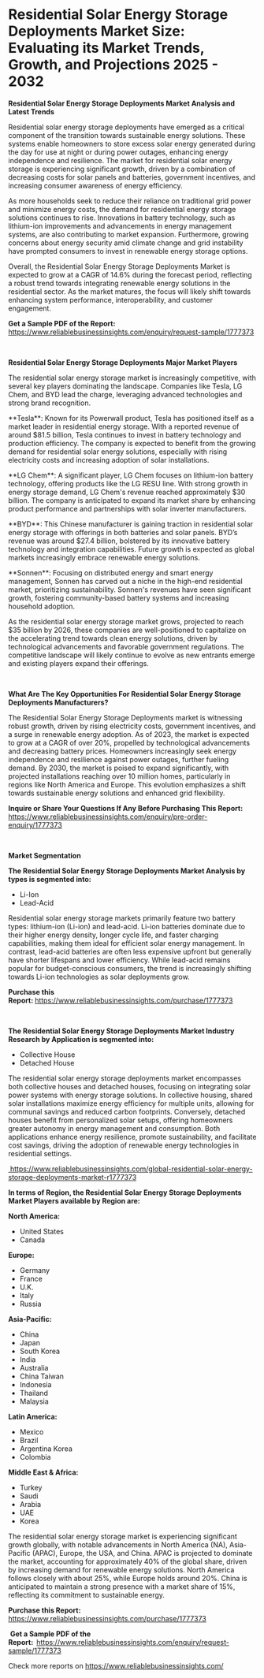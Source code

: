 <p><h1>Residential Solar Energy Storage Deployments Market Size: Evaluating its Market Trends, Growth, and Projections 2025 - 2032</h1></p><p><strong>Residential Solar Energy Storage Deployments Market Analysis and Latest Trends</strong></p>
<p><p>Residential solar energy storage deployments have emerged as a critical component of the transition towards sustainable energy solutions. These systems enable homeowners to store excess solar energy generated during the day for use at night or during power outages, enhancing energy independence and resilience. The market for residential solar energy storage is experiencing significant growth, driven by a combination of decreasing costs for solar panels and batteries, government incentives, and increasing consumer awareness of energy efficiency.</p><p>As more households seek to reduce their reliance on traditional grid power and minimize energy costs, the demand for residential energy storage solutions continues to rise. Innovations in battery technology, such as lithium-ion improvements and advancements in energy management systems, are also contributing to market expansion. Furthermore, growing concerns about energy security amid climate change and grid instability have prompted consumers to invest in renewable energy storage options.</p><p>Overall, the Residential Solar Energy Storage Deployments Market is expected to grow at a CAGR of 14.6% during the forecast period, reflecting a robust trend towards integrating renewable energy solutions in the residential sector. As the market matures, the focus will likely shift towards enhancing system performance, interoperability, and customer engagement.</p></p>
<p><strong>Get a Sample PDF of the Report:&nbsp;</strong> <a href="https://www.reliablebusinessinsights.com/enquiry/request-sample/1777373?utm_campaign=3298&utm_medium=2&utm_source=Github&utm_content=ia&utm_term=07042025&utm_id=residential-solar-energy-storage-deployments">https://www.reliablebusinessinsights.com/enquiry/request-sample/1777373</a></p>
<p>&nbsp;</p>
<p><strong>Residential Solar Energy Storage Deployments Major Market Players</strong></p>
<p><p>The residential solar energy storage market is increasingly competitive, with several key players dominating the landscape. Companies like Tesla, LG Chem, and BYD lead the charge, leveraging advanced technologies and strong brand recognition. </p><p>**Tesla**: Known for its Powerwall product, Tesla has positioned itself as a market leader in residential energy storage. With a reported revenue of around $81.5 billion, Tesla continues to invest in battery technology and production efficiency. The company is expected to benefit from the growing demand for residential solar energy solutions, especially with rising electricity costs and increasing adoption of solar installations.</p><p>**LG Chem**: A significant player, LG Chem focuses on lithium-ion battery technology, offering products like the LG RESU line. With strong growth in energy storage demand, LG Chem's revenue reached approximately $30 billion. The company is anticipated to expand its market share by enhancing product performance and partnerships with solar inverter manufacturers.</p><p>**BYD**: This Chinese manufacturer is gaining traction in residential solar energy storage with offerings in both batteries and solar panels. BYD’s revenue was around $27.4 billion, bolstered by its innovative battery technology and integration capabilities. Future growth is expected as global markets increasingly embrace renewable energy solutions.</p><p>**Sonnen**: Focusing on distributed energy and smart energy management, Sonnen has carved out a niche in the high-end residential market, prioritizing sustainability. Sonnen's revenues have seen significant growth, fostering community-based battery systems and increasing household adoption.</p><p>As the residential solar energy storage market grows, projected to reach $35 billion by 2026, these companies are well-positioned to capitalize on the accelerating trend towards clean energy solutions, driven by technological advancements and favorable government regulations. The competitive landscape will likely continue to evolve as new entrants emerge and existing players expand their offerings.</p></p>
<p>&nbsp;</p>
<p><strong>What Are The Key Opportunities For Residential Solar Energy Storage Deployments Manufacturers?</strong></p>
<p><p>The Residential Solar Energy Storage Deployments market is witnessing robust growth, driven by rising electricity costs, government incentives, and a surge in renewable energy adoption. As of 2023, the market is expected to grow at a CAGR of over 20%, propelled by technological advancements and decreasing battery prices. Homeowners increasingly seek energy independence and resilience against power outages, further fueling demand. By 2030, the market is poised to expand significantly, with projected installations reaching over 10 million homes, particularly in regions like North America and Europe. This evolution emphasizes a shift towards sustainable energy solutions and enhanced grid flexibility.</p></p>
<p><strong>Inquire or Share Your Questions If Any Before Purchasing This Report:</strong> <a href="https://www.reliablebusinessinsights.com/enquiry/pre-order-enquiry/1777373?utm_campaign=3298&utm_medium=2&utm_source=Github&utm_content=ia&utm_term=07042025&utm_id=residential-solar-energy-storage-deployments">https://www.reliablebusinessinsights.com/enquiry/pre-order-enquiry/1777373</a></p>
<p>&nbsp;</p>
<p><strong>Market Segmentation</strong></p>
<p><strong>The Residential Solar Energy Storage Deployments Market Analysis by types is segmented into:</strong></p>
<p><ul><li>Li-Ion</li><li>Lead-Acid</li></ul></p>
<p><p>Residential solar energy storage markets primarily feature two battery types: lithium-ion (Li-ion) and lead-acid. Li-ion batteries dominate due to their higher energy density, longer cycle life, and faster charging capabilities, making them ideal for efficient solar energy management. In contrast, lead-acid batteries are often less expensive upfront but generally have shorter lifespans and lower efficiency. While lead-acid remains popular for budget-conscious consumers, the trend is increasingly shifting towards Li-ion technologies as solar deployments grow.</p></p>
<p><strong>Purchase this Report:&nbsp;</strong><a href="https://www.reliablebusinessinsights.com/purchase/1777373?utm_campaign=3298&utm_medium=2&utm_source=Github&utm_content=ia&utm_term=07042025&utm_id=residential-solar-energy-storage-deployments">https://www.reliablebusinessinsights.com/purchase/1777373</a></p>
<p>&nbsp;</p>
<p><strong>The Residential Solar Energy Storage Deployments Market Industry Research by Application is segmented into:</strong></p>
<p><ul><li>Collective House</li><li>Detached House</li></ul></p>
<p><p>The residential solar energy storage deployments market encompasses both collective houses and detached houses, focusing on integrating solar power systems with energy storage solutions. In collective housing, shared solar installations maximize energy efficiency for multiple units, allowing for communal savings and reduced carbon footprints. Conversely, detached houses benefit from personalized solar setups, offering homeowners greater autonomy in energy management and consumption. Both applications enhance energy resilience, promote sustainability, and facilitate cost savings, driving the adoption of renewable energy technologies in residential settings.</p></p>
<p><a href="https://www.reliablebusinessinsights.com/global-residential-solar-energy-storage-deployments-market-r1777373?utm_campaign=3298&utm_medium=2&utm_source=Github&utm_content=ia&utm_term=07042025&utm_id=residential-solar-energy-storage-deployments">&nbsp;https://www.reliablebusinessinsights.com/global-residential-solar-energy-storage-deployments-market-r1777373</a></p>
<p><strong>In terms of Region, the Residential Solar Energy Storage Deployments Market Players available by Region are:</strong></p>
<p>
    <p> <strong> North America: </strong>
        <ul>
            <li>United States</li>
            <li>Canada</li>
        </ul>
        </p> 
    <p> <strong> Europe: </strong>
        <ul>
            <li>Germany</li>
            <li>France</li>
            <li>U.K.</li>
            <li>Italy</li>
            <li>Russia</li>
        </ul>
        </p> 
    <p> <strong> Asia-Pacific: </strong>
        <ul>
            <li>China</li>
            <li>Japan</li>
            <li>South Korea</li>
            <li>India</li>
            <li>Australia</li>
            <li>China Taiwan</li>
            <li>Indonesia</li>
            <li>Thailand</li>
            <li>Malaysia</li>
        </ul>
        </p> 
    <p> <strong> Latin America: </strong>
        <ul>
            <li>Mexico</li>
            <li>Brazil</li>
            <li>Argentina Korea</li>
            <li>Colombia</li>
        </ul>
        </p> 
    <p> <strong> Middle East & Africa: </strong>
        <ul>
            <li>Turkey</li>
            <li>Saudi</li>
            <li>Arabia</li>
            <li>UAE</li>
            <li>Korea</li>
        </ul>
    </p>
    </p>
<p><p>The residential solar energy storage market is experiencing significant growth globally, with notable advancements in North America (NA), Asia-Pacific (APAC), Europe, the USA, and China. APAC is projected to dominate the market, accounting for approximately 40% of the global share, driven by increasing demand for renewable energy solutions. North America follows closely with about 25%, while Europe holds around 20%. China is anticipated to maintain a strong presence with a market share of 15%, reflecting its commitment to sustainable energy.</p></p>
<p><strong>Purchase this Report: </strong><a href="https://www.reliablebusinessinsights.com/purchase/1777373?utm_campaign=3298&utm_medium=2&utm_source=Github&utm_content=ia&utm_term=07042025&utm_id=residential-solar-energy-storage-deployments">https://www.reliablebusinessinsights.com/purchase/1777373</a></p>
<p>&nbsp;<strong>Get a Sample PDF of the Report:&nbsp;&nbsp;</strong><a href="https://www.reliablebusinessinsights.com/enquiry/request-sample/1777373?utm_campaign=3298&utm_medium=2&utm_source=Github&utm_content=ia&utm_term=07042025&utm_id=residential-solar-energy-storage-deployments">https://www.reliablebusinessinsights.com/enquiry/request-sample/1777373</a></p>
<p><strong></strong></p>
<p>Check more reports on <a href="https://www.reliablebusinessinsights.com/?utm_campaign=3298&utm_medium=2&utm_source=Github&utm_content=ia&utm_term=07042025&utm_id=residential-solar-energy-storage-deployments">https://www.reliablebusinessinsights.com/</a></p>